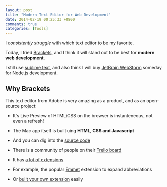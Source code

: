 ```yaml
---
layout: post
title: "Modern Text Editor for Web Development"
date: 2014-02-19 00:25:33 +0800
comments: true
categories: [Tools]
---
```


I _consistently struggle_ with which text editor to be my favorite.

Today, I tried [Brackets](http://brackets.io), and I think it will stand out to be best for **modern web development**.

I still use [sublime text](http://www.sublimetext.com), and also think I will buy [JetBrain WebStorm](http://www.jetbrains.com/webstorm/) someday for Node.js development.

<!-- more -->

## Why Brackets

This text editor from Adobe is very amazing as a product, and as an open-source project:

- It's Live Preview of HTML/CSS on the browser is instanteneous, not even a refresh!

- The Mac app itself is built uing **HTML, CSS and Javascript**

- And you can dig into the [source code](https://github.com/adobe/brackets)

- There is a community of people on their [Trello board](https://trello.com/board/brackets/4f90a6d98f77505d7940ce88)

- It has [a lot of extensions](https://brackets-registry.aboutweb.com)

- For example, the popular [Emmet](http://emmet.io) extension to expand abbreviations

- Or [built your own extension](https://github.com/adobe/brackets/wiki/How-to-Write-Extensions) easily
